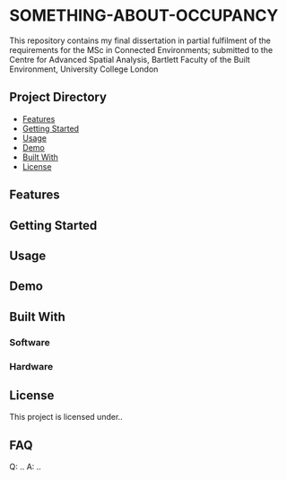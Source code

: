 # SOMETHING-ABOUT-OCCUPANCY
This repository contains my final dissertation in partial fulfilment of the requirements for the MSc in Connected Environments; submitted to the Centre for Advanced Spatial Analysis, Bartlett Faculty of the Built Environment, University College London

## Project Directory
- [Features](#features)
- [Getting Started](#getting-started)
- [Usage](#usage)
- [Demo](#demo)
- [Built With](#built-with)
- [License](#license)

## Features

## Getting Started

## Usage

## Demo

## Built With
### Software
### Hardware

## License
This project is licensed under..

## FAQ
Q: ..
A: ..

<!-- 
- My final report can be found in..
- The data used in this project..
- Final code for the project can be found in..
- Experiments can be found in..
- Licensing information can be found in..
-->
